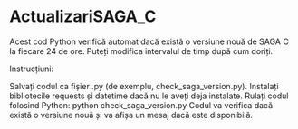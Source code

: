 # ActualizariSAGA_C
Acest cod Python verifică automat dacă există o versiune nouă de SAGA C la fiecare 24 de ore. Puteți modifica intervalul de timp după cum doriți.

Instrucțiuni:

Salvați codul ca fișier .py (de exemplu, check_saga_version.py).
Instalați bibliotecile requests și datetime dacă nu le aveți deja instalate.
Rulați codul folosind Python:
python check_saga_version.py
Codul va verifica dacă există o versiune nouă și va afișa un mesaj dacă este disponibilă.
